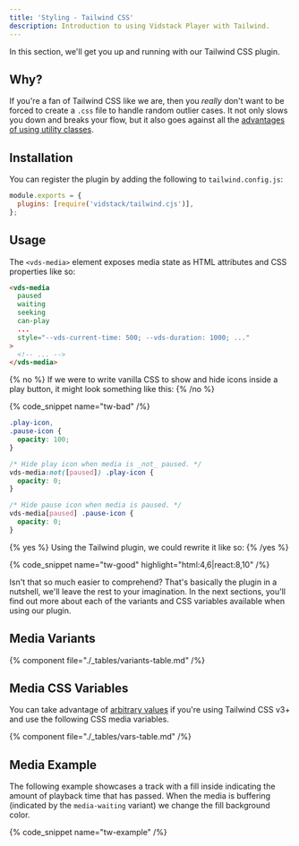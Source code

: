 ```yaml
---
title: 'Styling - Tailwind CSS'
description: Introduction to using Vidstack Player with Tailwind.
---
```


In this section, we'll get you up and running with our Tailwind CSS plugin.

## Why?

If you're a fan of Tailwind CSS like we are, then you _really_ don't want to be forced to create
a `.css` file to handle random outlier cases. It not only slows you down and breaks your flow,
but it also goes against all the
[advantages of using utility classes](https://adamwathan.me/css-utility-classes-and-separation-of-concerns).

## Installation

You can register the plugin by adding the following to `tailwind.config.js`:

```js {% title="tailwind.config.js" copyHighlight=true highlight="2" %}
module.exports = {
  plugins: [require('vidstack/tailwind.cjs')],
};
```

## Usage

The `<vds-media>` element exposes media state as HTML attributes and CSS properties like so:

```html
<vds-media
  paused
  waiting
  seeking
  can-play
  ...
  style="--vds-current-time: 500; --vds-duration: 1000; ..."
>
  <!-- ... -->
</vds-media>
```

{% no %}
If we were to write vanilla CSS to show and hide icons inside a play button, it might look
something like this:
{% /no %}

{% code_snippet name="tw-bad" /%}

```css
.play-icon,
.pause-icon {
  opacity: 100;
}

/* Hide play icon when media is _not_ paused. */
vds-media:not([paused]) .play-icon {
  opacity: 0;
}

/* Hide pause icon when media is paused. */
vds-media[paused] .pause-icon {
  opacity: 0;
}
```

{% yes %}
Using the Tailwind plugin, we could rewrite it like so:
{% /yes %}

{% code_snippet name="tw-good" highlight="html:4,6|react:8,10" /%}

Isn't that so much easier to comprehend? That's basically the plugin in a nutshell,
we'll leave the rest to your imagination. In the next sections, you'll find out more about
each of the variants and CSS variables available when using our plugin.

## Media Variants

{% component file="./_tables/variants-table.md" /%}

## Media CSS Variables

You can take advantage of [arbitrary values](https://tailwindcss.com/docs/adding-custom-styles#using-arbitrary-values)
if you're using Tailwind CSS v3+ and use the following CSS media variables.

{% component file="./_tables/vars-table.md" /%}

## Media Example

The following example showcases a track with a fill inside indicating the amount of
playback time that has passed. When the media is buffering (indicated by the `media-waiting` variant)
we change the fill background color.

{% code_snippet name="tw-example" /%}
